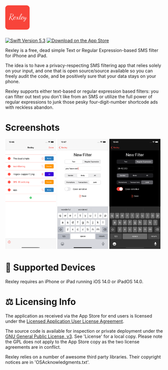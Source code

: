 # <img src="./Resources/logo.png" width="77" height="77" style="border-radius: 9px;">
[![Swift Version 5.3](https://img.shields.io/badge/Swift-5.3-orange.svg)](https://swift.org/download) [![Download on the App Store](https://img.shields.io/static/v1?logo=apple&logoColor=white&label=&message=Download%20on%20the%20App%20Store&color=black)](https://apps.apple.com/us/app/id1535710759)

Rexley is a free, dead simple Text or Regular Expression-based SMS filter for iPhone and iPad.

The idea is to have a privacy-respecting SMS filtering app that relies solely on your input, and one that is open source/source available so you can freely audit the code, and be positively sure that your data stays on your phone.

Rexley supports either text-based or regular expression based filters: you can filter out text you don't like from an SMS or utilize the full power of regular expressions to junk those pesky four-digit-number shortcode ads with reckless abandon.

# Screenshots
<img src="./Resources/screen0.png" width="32%">

<img src="./Resources/screen1.png" width="32%">

<img src="./Resources/screen2.png" width="32%">

# 📱 Supported Devices
Rexley requires an iPhone or iPad running iOS 14.0 or iPadOS 14.0.

# ⚖️ Licensing Info
The application as received via the App Store for end users is licensed under the [Licensed Application User License Agreement](http://www.apple.com/legal/internet-services/itunes/appstore/dev/stdeula/).

The source code is available for inspection or private deployment under the [GNU General Public License, v3](https://www.gnu.org/licenses/gpl-3.0.txt). See 'License' for a local copy. Please note the GPL does not apply to the App Store copy as the two license agreements are in conflict.

Rexley relies on a number of awesome third party libraries. Their copyright notices are in 'OSAcknowledgments.txt'.
